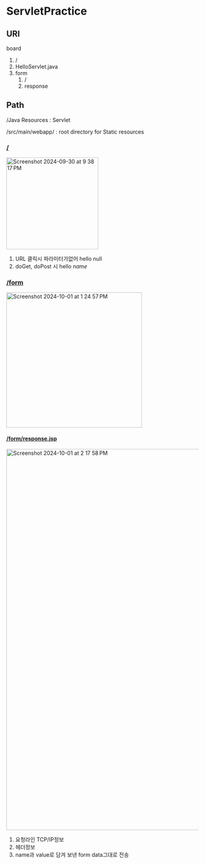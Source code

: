 # ServletPractice

## URI
board
1. /
2. HelloServlet.java
3. form
   1. /
   2. response  

## Path
/Java Resources : Servlet

/src/main/webapp/ : root directory for Static resources

### [/](./src/main/webapp/index.jsp)
<img width="241" alt="Screenshot 2024-09-30 at 9 38 17 PM" src="https://github.com/user-attachments/assets/8c49685b-8f84-4662-8793-46978c12e2a7">

1. URL 클릭시 파라미터가없어 hello null
2. doGet, doPost 시 hello *name*

### [/form](./src/main/webapp/form/index.jsp)
<img width="355" alt="Screenshot 2024-10-01 at 1 24 57 PM" src="https://github.com/user-attachments/assets/d5146188-48a4-4436-ae88-39b3fea8626c">


#### [/form/response.jsp](./src/main/webapp/form/response.jsp)

<img width="1000" alt="Screenshot 2024-10-01 at 2 17 58 PM" src="https://github.com/user-attachments/assets/3f7ba63d-df9c-4428-a065-809d8f9ac1de">

1. 요청라인 TCP/IP정보
2. 헤더정보
3. name과 value로 담겨 보낸 form data그대로 전송
